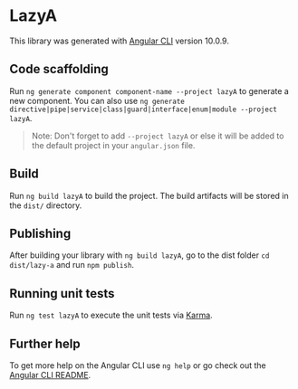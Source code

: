 # LazyA

This library was generated with [Angular CLI](https://github.com/angular/angular-cli) version 10.0.9.

## Code scaffolding

Run `ng generate component component-name --project lazyA` to generate a new component. You can also use `ng generate directive|pipe|service|class|guard|interface|enum|module --project lazyA`.
> Note: Don't forget to add `--project lazyA` or else it will be added to the default project in your `angular.json` file. 

## Build

Run `ng build lazyA` to build the project. The build artifacts will be stored in the `dist/` directory.

## Publishing

After building your library with `ng build lazyA`, go to the dist folder `cd dist/lazy-a` and run `npm publish`.

## Running unit tests

Run `ng test lazyA` to execute the unit tests via [Karma](https://karma-runner.github.io).

## Further help

To get more help on the Angular CLI use `ng help` or go check out the [Angular CLI README](https://github.com/angular/angular-cli/blob/master/README.md).

